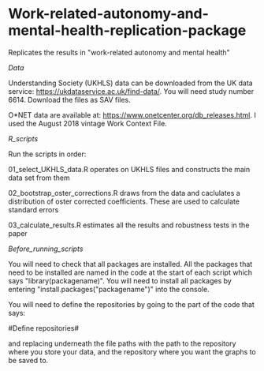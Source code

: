 # Work-related-autonomy-and-mental-health-replication-package
Replicates the results in "work-related autonomy and mental health"

_Data_

Understanding Society (UKHLS) data can be downloaded from the UK data service: https://ukdataservice.ac.uk/find-data/. You will need study number 6614. Download the files as SAV files.

O*NET data are available at: https://www.onetcenter.org/db_releases.html. I used the August 2018 vintage Work Context File.

_R_scripts_

Run the scripts in order:

01_select_UKHLS_data.R operates on UKHLS files and constructs the main data set from them

02_bootstrap_oster_corrections.R draws from the data and caclulates a distribution of oster corrected coefficients. These are used to calculate standard errors

03_calculate_results.R estimates all the results and robustness tests in the paper

_Before_running_scripts_

You will need to check that all packages are installed. All the packages that need to be installed are named in the code at the start of each script which says "library(packagename)". You will need to install all packages by entering "install.packages("packagename")" into the console.

You will need to define the repositories by going to the part of the code that says:

#Define repositories#

and replacing underneath the file paths with the path to the repository where you store your data, and the repository where you want the graphs to be saved to.
